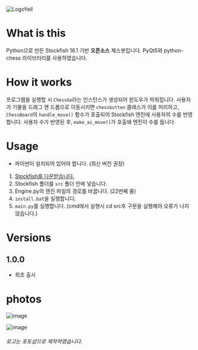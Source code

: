 ![LogoYell](https://github.com/user-attachments/assets/d8f06ca8-48c4-4d48-8a10-04ddad0d598b)

# What is this

Python으로 만든 Stockfish 16.1 기반 **오픈소스** 체스봇입니다. PyQt5와 python-chess 라이브러리를 사용하였습니다.

# How it works

프로그램을 실행할 시 `ChessGo`라는 인스턴스가 생성되어 윈도우가 띄워집니다. 사용자가 기물을 드래그 앤 드롭으로 이동시키면 `chessbutton` 클래스가 이를 처리하고, `ChessBoard`의 `handle_move()` 함수가 호출되어 Stockfish 엔진에 사용자의 수를 반영합니다. 사용자 수가 반영된 후, `make_ai_move()`가 호출돼 엔진이 수를 둡니다.

# Usage

- 파이썬이 설치되어 있어야 합니다. (최신 버전 권장)
1. [Stockfish를 다운받습니다.](https://stockfishchess.org/)
2. Stockfish 폴더를 `src` 폴더 안에 넣습니다.
3. Engine.py의 엔진 파일의 경로를 바꿉니다. (22번째 줄)
4. `install.bat`을 실행합니다.
5. `main.py`를 실행합니다. (cmd에서 실행시 cd src후 구문을 실행해야 오류가 나지 않습니다.)

# Versions
## 1.0.0
* 최초 출시

# photos
![image](https://github.com/user-attachments/assets/136b281f-01d1-4ce6-9593-f8a33661dc3a)

![image](https://github.com/user-attachments/assets/9b180a5a-7205-45ea-93d7-8c1f5a7eb740)


###### 로고는 포토샵으로 제작하였습니다.
